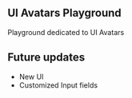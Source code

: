 ## UI Avatars Playground

Playground dedicated to UI Avatars 

## Future updates
- New UI
- Customized Input fields
